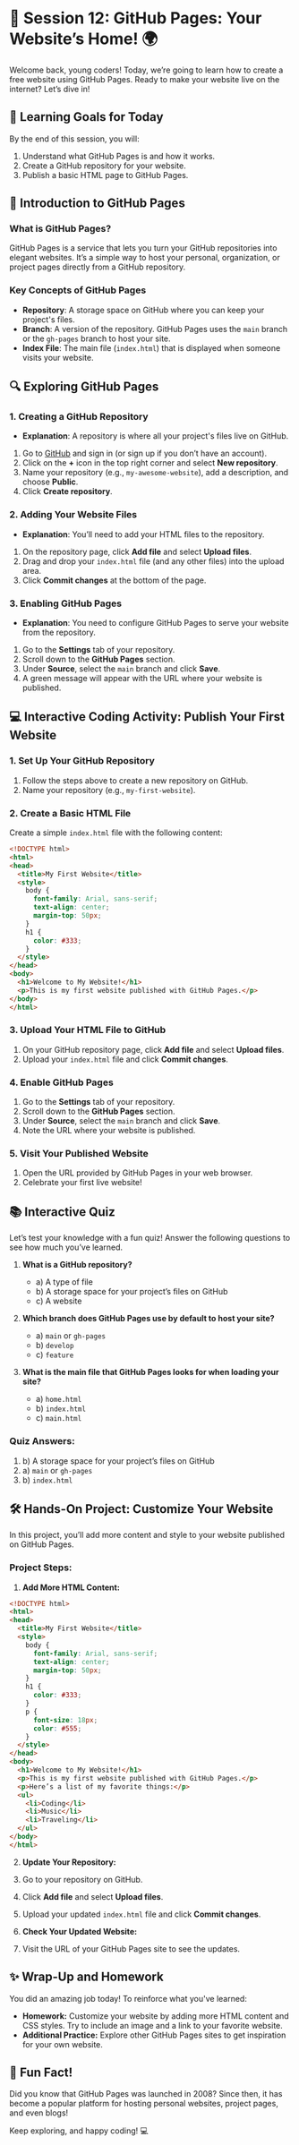 # 🌟 Session 12: GitHub Pages: Your Website’s Home! 🌍

Welcome back, young coders! Today, we’re going to learn how to create a free website using GitHub Pages. Ready to make your website live on the internet? Let’s dive in!

## 🎯 **Learning Goals for Today**

By the end of this session, you will:
1. Understand what GitHub Pages is and how it works.
2. Create a GitHub repository for your website.
3. Publish a basic HTML page to GitHub Pages.

## 📖 **Introduction to GitHub Pages**

### **What is GitHub Pages?**

GitHub Pages is a service that lets you turn your GitHub repositories into elegant websites. It’s a simple way to host your personal, organization, or project pages directly from a GitHub repository.

### **Key Concepts of GitHub Pages**

- **Repository**: A storage space on GitHub where you can keep your project's files.
- **Branch**: A version of the repository. GitHub Pages uses the `main` branch or the `gh-pages` branch to host your site.
- **Index File**: The main file (`index.html`) that is displayed when someone visits your website.

## 🔍 **Exploring GitHub Pages**

### **1. Creating a GitHub Repository**

- **Explanation**: A repository is where all your project's files live on GitHub.

1. Go to [GitHub](https://github.com) and sign in (or sign up if you don’t have an account).
2. Click on the **+** icon in the top right corner and select **New repository**.
3. Name your repository (e.g., `my-awesome-website`), add a description, and choose **Public**.
4. Click **Create repository**.

### **2. Adding Your Website Files**

- **Explanation**: You’ll need to add your HTML files to the repository.

1. On the repository page, click **Add file** and select **Upload files**.
2. Drag and drop your `index.html` file (and any other files) into the upload area.
3. Click **Commit changes** at the bottom of the page.

### **3. Enabling GitHub Pages**

- **Explanation**: You need to configure GitHub Pages to serve your website from the repository.

1. Go to the **Settings** tab of your repository.
2. Scroll down to the **GitHub Pages** section.
3. Under **Source**, select the `main` branch and click **Save**.
4. A green message will appear with the URL where your website is published.

## 💻 **Interactive Coding Activity: Publish Your First Website**

### **1. Set Up Your GitHub Repository**

1. Follow the steps above to create a new repository on GitHub.
2. Name your repository (e.g., `my-first-website`).

### **2. Create a Basic HTML File**

Create a simple `index.html` file with the following content:

```html
<!DOCTYPE html>
<html>
<head>
  <title>My First Website</title>
  <style>
    body {
      font-family: Arial, sans-serif;
      text-align: center;
      margin-top: 50px;
    }
    h1 {
      color: #333;
    }
  </style>
</head>
<body>
  <h1>Welcome to My Website!</h1>
  <p>This is my first website published with GitHub Pages.</p>
</body>
</html>
```

### **3. Upload Your HTML File to GitHub**

1. On your GitHub repository page, click **Add file** and select **Upload files**.
2. Upload your `index.html` file and click **Commit changes**.

### **4. Enable GitHub Pages**

1. Go to the **Settings** tab of your repository.
2. Scroll down to the **GitHub Pages** section.
3. Under **Source**, select the `main` branch and click **Save**.
4. Note the URL where your website is published.

### **5. Visit Your Published Website**

1. Open the URL provided by GitHub Pages in your web browser.
2. Celebrate your first live website!

## 📚 **Interactive Quiz**

Let’s test your knowledge with a fun quiz! Answer the following questions to see how much you’ve learned.

1. **What is a GitHub repository?**
    - a) A type of file
    - b) A storage space for your project’s files on GitHub
    - c) A website

2. **Which branch does GitHub Pages use by default to host your site?**
    - a) `main` or `gh-pages`
    - b) `develop`
    - c) `feature`

3. **What is the main file that GitHub Pages looks for when loading your site?**
    - a) `home.html`
    - b) `index.html`
    - c) `main.html`

### **Quiz Answers:**

1. b) A storage space for your project’s files on GitHub
2. a) `main` or `gh-pages`
3. b) `index.html`

## 🛠️ **Hands-On Project: Customize Your Website**

In this project, you’ll add more content and style to your website published on GitHub Pages.

### **Project Steps:**

1. **Add More HTML Content:**

```html
<!DOCTYPE html>
<html>
<head>
  <title>My First Website</title>
  <style>
    body {
      font-family: Arial, sans-serif;
      text-align: center;
      margin-top: 50px;
    }
    h1 {
      color: #333;
    }
    p {
      font-size: 18px;
      color: #555;
    }
  </style>
</head>
<body>
  <h1>Welcome to My Website!</h1>
  <p>This is my first website published with GitHub Pages.</p>
  <p>Here’s a list of my favorite things:</p>
  <ul>
    <li>Coding</li>
    <li>Music</li>
    <li>Traveling</li>
  </ul>
</body>
</html>
```

2. **Update Your Repository:**

1. Go to your repository on GitHub.
2. Click **Add file** and select **Upload files**.
3. Upload your updated `index.html` file and click **Commit changes**.

3. **Check Your Updated Website:**

1. Visit the URL of your GitHub Pages site to see the updates.

## ✨ **Wrap-Up and Homework**

You did an amazing job today! To reinforce what you've learned:

- **Homework:** Customize your website by adding more HTML content and CSS styles. Try to include an image and a link to your favorite website.
- **Additional Practice:** Explore other GitHub Pages sites to get inspiration for your own website.

## 🚀 **Fun Fact!**

Did you know that GitHub Pages was launched in 2008? Since then, it has become a popular platform for hosting personal websites, project pages, and even blogs!

Keep exploring, and happy coding! 💻
